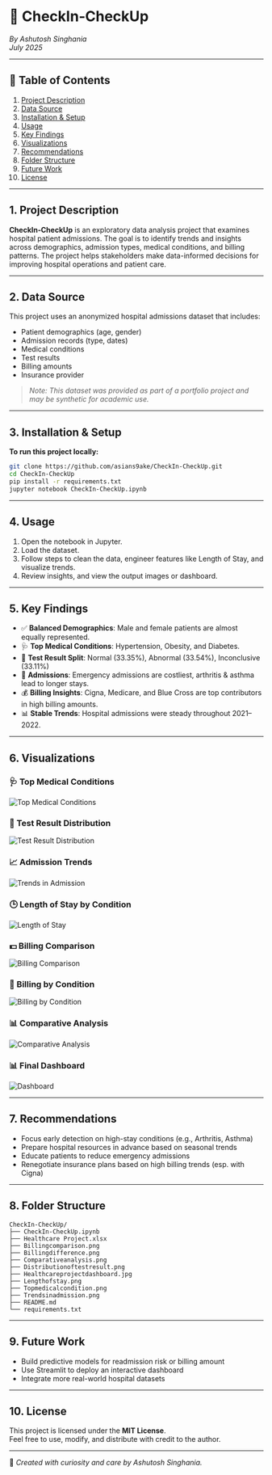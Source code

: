 # 🏥 CheckIn‑CheckUp  
*By Ashutosh Singhania*  
*July 2025*

---

## 🔗 Table of Contents
1. [Project Description](#project-description)  
2. [Data Source](#data-source)  
3. [Installation & Setup](#installation--setup)  
4. [Usage](#usage)  
5. [Key Findings](#key-findings)  
6. [Visualizations](#visualizations)  
7. [Recommendations](#recommendations)  
8. [Folder Structure](#folder-structure)  
9. [Future Work](#future-work)  
10. [License](#license)

---

## 1. Project Description  
**CheckIn‑CheckUp** is an exploratory data analysis project that examines hospital patient admissions. The goal is to identify trends and insights across demographics, admission types, medical conditions, and billing patterns. The project helps stakeholders make data-informed decisions for improving hospital operations and patient care.

---

## 2. Data Source  
This project uses an anonymized hospital admissions dataset that includes:
- Patient demographics (age, gender)  
- Admission records (type, dates)  
- Medical conditions  
- Test results  
- Billing amounts  
- Insurance provider  

> *Note: This dataset was provided as part of a portfolio project and may be synthetic for academic use.*

---

## 3. Installation & Setup  
**To run this project locally:**
```bash
git clone https://github.com/asians9ake/CheckIn-CheckUp.git
cd CheckIn-CheckUp
pip install -r requirements.txt
jupyter notebook CheckIn-CheckUp.ipynb
```

---

## 4. Usage  
1. Open the notebook in Jupyter.  
2. Load the dataset.  
3. Follow steps to clean the data, engineer features like Length of Stay, and visualize trends.  
4. Review insights, and view the output images or dashboard.

---

## 5. Key Findings  
- ✅ **Balanced Demographics**: Male and female patients are almost equally represented.  
- 🩺 **Top Medical Conditions**: Hypertension, Obesity, and Diabetes.  
- 🧪 **Test Result Split**: Normal (33.35%), Abnormal (33.54%), Inconclusive (33.11%)  
- 🏥 **Admissions**: Emergency admissions are costliest, arthritis & asthma lead to longer stays.  
- 💰 **Billing Insights**: Cigna, Medicare, and Blue Cross are top contributors in high billing amounts.  
- 📊 **Stable Trends**: Hospital admissions were steady throughout 2021–2022.

---

## 6. Visualizations  

### 🩺 Top Medical Conditions  
![Top Medical Conditions](Topmedicalcondition.png)

### 🧪 Test Result Distribution  
![Test Result Distribution](Distributionoftestresult.png)

### 📈 Admission Trends  
![Trends in Admission](Trendsinadmission.png)

### 🕒 Length of Stay by Condition  
![Length of Stay](Lengthofstay.png)

### 💵 Billing Comparison  
![Billing Comparison](Billingcomparison.png)

### 🧾 Billing by Condition  
![Billing by Condition](Billingdifference.png)

### 📊 Comparative Analysis  
![Comparative Analysis](Comparativeanalysis.png)

### 📊 Final Dashboard  
![Dashboard](Healthcareprojectdashboard.jpg)

---

## 7. Recommendations  
- Focus early detection on high-stay conditions (e.g., Arthritis, Asthma)  
- Prepare hospital resources in advance based on seasonal trends  
- Educate patients to reduce emergency admissions  
- Renegotiate insurance plans based on high billing trends (esp. with Cigna)

---

## 8. Folder Structure
```
CheckIn-CheckUp/
├── CheckIn-CheckUp.ipynb
├── Healthcare Project.xlsx
├── Billingcomparison.png
├── Billingdifference.png
├── Comparativeanalysis.png
├── Distributionoftestresult.png
├── Healthcareprojectdashboard.jpg
├── Lengthofstay.png
├── Topmedicalcondition.png
├── Trendsinadmission.png
├── README.md
└── requirements.txt
```

---

## 9. Future Work  
- Build predictive models for readmission risk or billing amount  
- Use Streamlit to deploy an interactive dashboard  
- Integrate more real-world hospital datasets

---

## 10. License  
This project is licensed under the **MIT License**.  
Feel free to use, modify, and distribute with credit to the author.

---

📌 *Created with curiosity and care by Ashutosh Singhania.*
